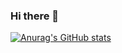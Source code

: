 ### Hi there 👋

[![Anurag's GitHub stats](https://github-readme-stats.vercel.app/api?username=DilemmaRabbit&show_icons=true&theme=radical)](https://github.com/anuraghazra/github-readme-stats)



<!--
**DilemmaRabbit/DilemmaRabbit** is a ✨ _special_ ✨ repository because its `README.md` (this file) appears on your GitHub profile.

Here are some ideas to get you started:

- 🔭 I’m currently working on ...
- 🌱 I’m currently learning ...
- 👯 I’m looking to collaborate on ...
- 🤔 I’m looking for help with ...
- 💬 Ask me about ...
- 📫 How to reach me: ...
- 😄 Pronouns: ...
- ⚡ Fun fact: ...
-->
